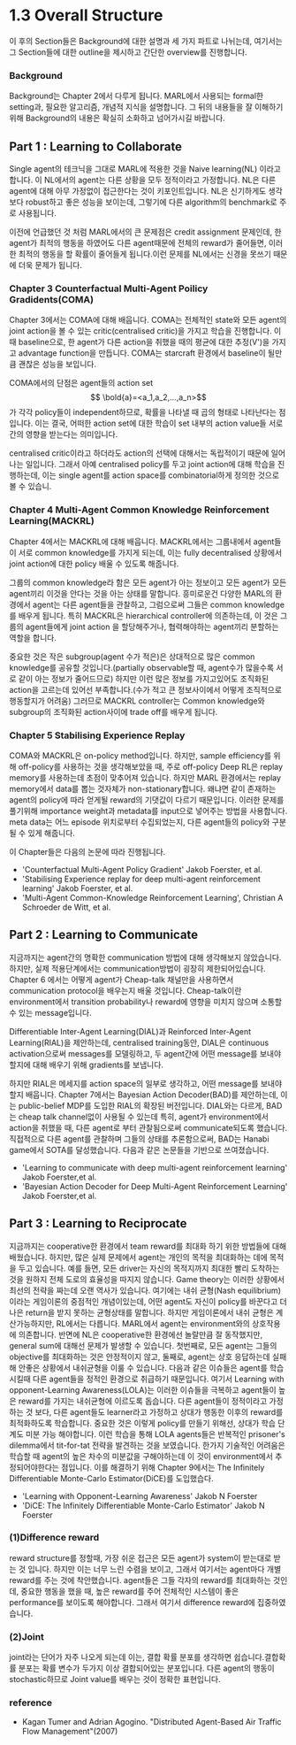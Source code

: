 # 1.3  Overall Structure

이 후의 Section들은 Background에 대한 설명과 세 가지 파트로 나뉘는데, 여기서는 그 Section들에 대한 outline을 제시하고 간단한 overview를 진행합니다.

### Background

Background는 Chapter 2에서 다루게 됩니다. MARL에서 사용되는 formal한 setting과, 필요한 알고리즘, 개념적 지식을 설명합니다. 그 뒤의 내용들을 잘 이해하기 위해 Background의 내용은 확실히 소화하고 넘어가시길 바랍니다.

## Part 1 : Learning to Collaborate

Single agent의 테크닉을 그대로 MARL에 적용한 것을 Naive learning\(NL\) 이라고 합니다. 이 NL에서의 agent는 다른 상황을 모두 정적이라고 가정합니다. NL은 다른 agent에 대해 아무 가정없이 접근한다는 것이 키포인트입니다. NL은 신기하게도 생각보다 robust하고 좋은 성능을 보이는데, 그렇기에 다른 algorithm의 benchmark로 주로 사용됩니다.

이전에 언급했던 것 처럼 MARL에서의 큰 문제점은 credit assignment 문제인데, 한 agent가 최적의 행동을 하였어도 다른 agent때문에 전체의 reward가 줄어들면, 이러한 최적의 행동을 할 확률이 줄어들게 됩니다.이런 문제를 NL에서는 신경을 못쓰기 때문에 더욱 문제가 됩니다.

### Chapter 3 Counterfactual Multi-Agent Poilicy Gradidents\(COMA\)

Chapter 3에서는 COMA에 대해 배웁니다. COMA는 전체적인 state와 모든 agent의 joint action을 볼 수 있는 critic\(centralised critic\)을 가지고 학습을 진행합니다. 이때 baseline으로, 한 agent가 다른 action을 취했을 때의 평균에 대한 추정\(V'\)을 가지고 advantage function을 만듭니다. COMA는 starcraft 환경에서 baseline이 될만큼 괜찮은 성능을 보입니다.

COMA에서의 단점은 agent들의 action set $$ \bold{a}=<a_1,a_2,...,a_n>$$ 가 각각 policy들이 independent하므로, 확률을 나타낼 때 곱의 형태로 나타난다는 점입니다. 이는 결국, 어떠한 action set에 대한 학습이 set 내부의 action value들 서로간의 영향을 받는다는 의미입니다.

centralised critic이라고 하더라도 action의 선택에 대해서는 독립적이기 때문에 일어나는 일입니다. 그래서 아예 centralised policy를 두고 joint action에 대해 학습을 진행하는데, 이는 single agent를 action space를 combinatorial하게 정의한 것으로 볼 수 있습니.

### Chapter 4 Multi-Agent Common Knowledge Reinforcement Learning\(MACKRL\)

Chapter 4에서는 MACKRL에 대해 배웁니다. MACKRL에서는 그룹내에서 agent들이 서로 common knowledge를 가지게 되는데, 이는 fully decentralised 상황에서 joint action에 대한 policy 배울 수 있도록 해줍니다.

 그룹의 common knowledge라 함은 모든 agent가 아는 정보이고 모든 agent가 모든 agent끼리 이것을 안다는 것을 아는 상태를 말합니다. 흥미로운건 다양한 MARL의 환경에서 agent는 다른 agent들을 관찰하고, 그럼으로써 그들은 common knowledge를 배우게 됩니다. 특히 MACKRL은 hierarchical controller에 의존하는데, 이 것은 그룹의 agent들에게 joint action 을 할당해주거나, 협력해야하는 agent끼리 분할하는 역할을 합니다. 

중요한 것은 작은 subgroup\(agent 수가 적은\)은 상대적으로 많은 common knowledge를 공유할 것입니다.\(partially observable할 때, agent수가 많을수록 서로 같이 아는 정보가 줄어드므로\) 하지만 이런 많은 정보를 가지고있어도 조직화된 action을 고르는데 있어선 부족합니다.\(수가 적고 큰 정보사이에서 어떻게 조직적으로 행동할지가 어려움\) 그러므로 MACKRL controller는 Common knowledge와 subgroup의 조직화된 action사이에 trade off를 배우게 됩니다.

### Chapter 5 Stabilising Experience Replay

COMA와 MACKRL은 on-policy method입니다. 하지만, sample efficiency를 위해 off-policy를 사용하는 것을 생각해보았을 때, 주로 off-policy Deep RL은 replay memory를 사용하는데 초점이 맞추어져 있습니다. 하지만 MARL 환경에서는 replay memory에서 data를 뽑는 것자체가 non-stationary합니다. 왜냐면 같이 존재하는 agent의 policy에 따라 얻게될 reward의 기댓값이 다르기 때문입니다. 이러한 문제를 풀기위해 importance weight과 metadata를 input으로 넣어주는 방법을 사용합니다. meta data는 어느 episode 위치로부터 수집되었는지, 다른 agent들의 policy와 구분될 수 있게 해줍니다.

이 Chapter들은 다음의 논문에 따라 진행됩니다.

* 'Counterfactual Multi-Agent Policy Gradient' Jakob Foerster, et al.
* 'Stabilising Experience replay for deep multi-agent reinforcement learning' Jakob Foerster, et al.
* 'Multi-Agent Common-Knowledge Reinforcement Learning', Christian A Schroeder de Witt, et al.

## Part 2 : Learning to Communicate

지금까지는 agent간의 명확한 communication 방법에 대해 생각해보지 않았습니다. 하지만, 실제 적용단계에서는 communication방법이 굉장히 제한되어있습니다. Chapter 6 에서는 어떻게 agent가 Cheap-talk 채널만을 사용하면서 communication protocol을 배우는지 배울 것입니다. Cheap-talk이란 environment에서 transition probability나 reward에 영향을 미치지 않으며 소통할 수 있는 message입니다.

Differentiable Inter-Agent Learning\(DIAL\)과 Reinforced Inter-Agent Learning\(RIAL\)을 제안하는데, centralised training동안, DIAL은 continuous activation으로써  messages를 모델링하고, 두 agent간에 어떤 message를 보내야 할지에 대해 배우기 위해 gradients를 보냅니다.

하지만 RIAL은 메세지를 action space의 일부로 생각하고, 어떤 message를 보내야할지 배웁니다. Chapter 7에서는 Bayesian Action Decoder\(BAD\)를 제안하는데, 이는 public-belief MDP를 도입한 RIAL의 확장된 버전입니다. DIAL와는 다르게, BAD는 cheap talk channel없이 사용될 수 있는데 특히, agent가 environment에서 action을 취했을 때,  다른 agent로 부터 관찰됨으로써 communicate되도록 했습니다. 직접적으로 다른 agent를 관찰하며 그들의 상태를 추론함으로써, BAD는 Hanabi game에서 SOTA를 달성했습니다. 다음과 같은 논문들을 기반으로 쓰여졌습니다.

* 'Learning to communicate with deep multi-agent reinforcement learning' Jakob Foerster,et al.
* 'Bayesian Action Decoder for Deep Multi-Agent Reinforcement Learning' Jakob Foerster,et al.

## Part 3 : Learning to Reciprocate

  
지금까지는 cooperative한 환경에서 team reward를 최대화 하기 위한 방법들에 대해 배웠습니다. 하지만, 많은 실제 문제에서 agent는 개인의 목적을 최대화하는 데에 목적을 두고 있습니다. 예를 들면, 모든 driver는 자신의 목적지까지 최대한 빨리 도착하는 것을 원하지 전체 도로의 효율성을 따지지 않습니다. Game theory는 이러한 상황에서 최선의 전략을 짜는데 오랜 역사가 있습니다. 여기에는 내쉬 균형\(Nash equilibrium\)이라는 게임이론의 중점적인 개념이있는데, 어떤 agent도 자신이 policy를 바꾼다고 더 나은 return을 받지 못하는 균형상태를 말합니다. 하지만 게임이론에서 내쉬 균형은 계산가능하지만, RL에서는 다릅니다. MARL에서 agent는 environment와의 상호작용에 의존합니다. 반면에 NL은 cooperative한 환경에선 놀랄만큼 잘 동작했지만, general sum에 대해선 문제가 발생할 수 있습니다. 첫번째로, 모든 agent는 그들의 objective를 최대화하는 것은 안정적이지 않고, 둘째로, agent는 상호 응답하는데 실패해 안좋은 상황에서 내쉬균형을 이룰 수 있습니다. 다음과 같은 이슈들은 agent를 학습시킬때 다른 agent들을 정적인 환경으로 취급하기 때문입니다. 여기서 Learning with opponent-Learning Awareness\(LOLA\)는 이러한 이슈들을 극복하고 agent들이 높은 reward를 가지는 내쉬균형에 이르도록 돕습니다. 다른 agent들이 정적이라고 가정하는 것 보다, 다른 agent들도 learner라고 가정하고 상대가 행동한 이후의 reward를 최적화하도록 학습합니다. 중요한 것은 이렇게 policy를 만들기 위해선, 상대가 학습 단계도 미분 가능 해야합니다. 이런 학습을 통해 LOLA agents들은 반복적인 prisoner's dilemma에서 tit-for-tat 전략을 발견하는 것을 보였습니다. 한가지 기술적인 어려움은 학습할 때 agent의 높은 차수의 미분값을 구해야하는데 이 것이 environment에서 추정되어야한다는 점입니다. 이를 해결하기 위해 Chapter 9에서는 The Infinitely Differentiable Monte-Carlo Estimator\(DiCE\)를 도입했습다.

* 'Learning with Opponent-Learning Awareness' Jakob N Foerster
* 'DiCE: The Infinitely Differentiable Monte-Carlo Estimator' Jakob N Foerster





### \(1\)Difference reward

reward structure를 정할때, 가장 쉬운 접근은 모든 agent가 system이 받는대로 받는 것 입니다. 하지만 이는 너무 느린 수렴을 보이고, 그래서 여기서는 agent마다 개별 reward를 주는 것에 착안했습니다. agent들은 그들 각자의 reward를 최대화하는 것인데, 중요한 행동을 했을 때, 높은 reward를 주어 전체적인 시스템이 좋은 performance를 보이도록 해야합니다. 그래서 여기서 difference reward에 집중하였습니다.

### \(2\)Joint

joint라는 단어가 자주 나오게 되는데 이는, 결합 확률 분포를 생각하면 쉽습니다.결합확률 분포는 확률 변수가 두가지 이상 결합되어있는 분포입니다. 다른 agent의 행동이 stochastic하므로 Joint value를 배우는 것이 정확한 표현입니다.

### reference

* Kagan Tumer and Adrian Agogino. "Distributed Agent-Based Air Traffic Flow Management"\(2007\) 

